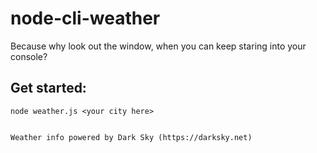 # node-cli-weather

Because why look out the window, when you can keep staring into your console?

## Get started: 
```
node weather.js <your city here>


Weather info powered by Dark Sky (https://darksky.net)

